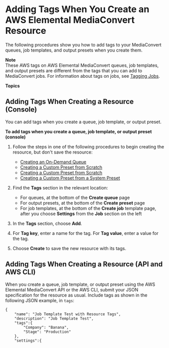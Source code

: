 # Adding Tags When You Create an AWS Elemental MediaConvert Resource<a name="add-tags-on-create"></a>

The following procedures show you how to add tags to your MediaConvert queues, job templates, and output presets when you create them\.

**Note**  
These AWS tags on AWS Elemental MediaConvert queues, job templates, and output presets are different from the tags that you can add to MediaConvert jobs\. For information about tags on jobs, see [Tagging Jobs](tagging-jobs.md)\.

**Topics**

## Adding Tags When Creating a Resource \(Console\)<a name="add-tag-on-create-console"></a>

You can add tags when you create a queue, job template, or output preset\.

**To add tags when you create a queue, job template, or output preset \(console\)**

1. Follow the steps in one of the following procedures to begin creating the resource, but don't save the resource:
   + [Creating an On\-Demand Queue](creating-queues.md)
   + [Creating a Custom Preset from Scratch](creating-template-from-scratch.md)
   + [Creating a Custom Preset from Scratch](creating-preset-from-scratch.md)
   + [Creating a Custom Preset from a System Preset](create-custom-preset-from-system-preset.md)

1. Find the **Tags** section in the relevant location:
   + For queues, at the bottom of the **Create queue** page
   + For output presets, at the bottom of the **Create preset** page
   + For job templates, at the bottom of the **Create job** template page, after you choose **Settings** from the **Job** section on the left

1. In the **Tags** section, choose **Add**\.

1. For **Tag key**, enter a name for the tag\. For **Tag value**, enter a value for the tag\.

1. Choose **Create** to save the new resource with its tags\.

## Adding Tags When Creating a Resource \(API and AWS CLI\)<a name="add-tags-on-create-api"></a>

When you create a queue, job template, or output preset using the AWS Elemental MediaConvert API or the AWS CLI, submit your JSON specification for the resource as usual\. Include tags as shown in the following JSON example, in `tags`:

```
{
	"name": "Job Template Test with Resource Tags",
	"description": "Job Template Test",
	"tags":{
		"Company": "Banana",
		"Stage": "Production"		
	},
	"settings":{
```